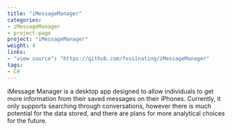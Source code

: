 ```yaml
---
title: "iMessageManager"
categories:
- iMessageManager
- project-page
project: "iMessageManager"
weight: 4
links:
- "view source": "https://github.com/fossinating/iMessageManager"
tags:
- C#
---
```

iMessage Manager is a desktop app designed to allow individuals to get more information from their saved messages on their iPhones.
Currently, it only supports searching through conversations, however there is much potential for the data stored, and there are plans for more analytical choices for the future.
